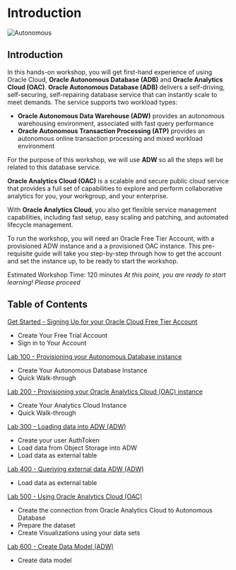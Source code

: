 # Introduction
![Autonomous](./images/adb_oac_banner2.png)
## Introduction
In this hands-on workshop, you will get first-hand experience of using Oracle Cloud, **Oracle Autonomous Database (ADB)** and **Oracle Analytics Cloud (OAC)**.
**Oracle Autonomous Database (ADB)** delivers a self-driving, self-securing, self-repairing database service that can instantly scale to meet demands. The service supports two workload types:
- **Oracle Autonomous Data Warehouse (ADW)** provides an autonomous warehousing environment, associated with fast query performance
- **Oracle Autonomous Transaction Processing (ATP)** provides an autonomous online transaction processing and mixed workload environment

For the purpose of this workshop, we will use **ADW** so all the steps will be related to this database service.

**Oracle Analytics Cloud (OAC)** is a scalable and secure public cloud service that provides a full set of capabilities to explore and perform collaborative analytics for you, your workgroup, and your enterprise.

With **Oracle Analytics Cloud**, you also get flexible service management capabilities, including fast setup, easy scaling and patching, and automated lifecycle management.

To run the workshop, you will need an Oracle Free Tier Account, with a provisioned ADW instance and a a provisioned OAC instance. This pre-requisite guide will take you step-by-step through how to get the account and set the instance up, to be ready to start the workshop.

Estimated Workshop Time: 120 minutes
*At this point, you are ready to start learning! Please proceed*

## Table of Contents

[Get Started - Signing Up for your Oracle Cloud Free Tier Account](/Lab0/README.md)
- Create Your Free Trial Account
- Sign in to Your Account

[Lab 100 - Provisioning your Autonomous Database instance](/provision-atp.md)
- Create Your Autonomous Database Instance
- Quick Walk-through

[Lab 200 - Provisioning your Oracle Analytics Cloud (OAC) instance](/provision-oac.md)
- Create Your Analytics Cloud Instance
- Quick Walk-through

[Lab 300 - Loading data into ADW (ADW)](/adb-loading/adb-loading.md)
- Create your user AuthToken
- Load data from Object Storage into ADW
- Load data as external table

[Lab 400 - Queriying external data ADW (ADW)](/adb-query/adb-query.md)
- Load data as external table

[Lab 500 - Using Oracle Analytics Cloud (OAC)](/oac.md)
- Create the connection from Oracle Analytics Cloud to Autonomous Database
- Prepare the dataset
- Create Visualizations using your data sets

[Lab 600 - Create Data Model (ADW)](/oac.md)
- Create data model


